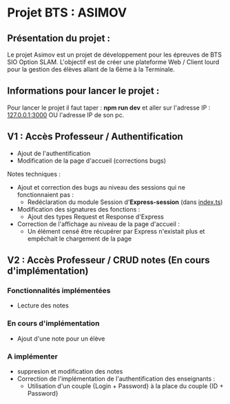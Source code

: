 # Projet BTS : ASIMOV

## Présentation du projet : 
Le projet Asimov est un projet de développement pour les épreuves de BTS SIO Option SLAM.
L'objectif est de créer une plateforme Web / Client lourd pour la gestion des élèves allant de la 6ème à la Terminale.

## Informations pour lancer le projet :
Pour lancer le projet il faut taper : 
**npm run dev** et aller sur l'adresse IP : [127.0.0.1:3000](http://127.0.0.1:3000) OU l'adresse IP de son pc. 

## V1 : Accès Professeur  / Authentification
- Ajout de l'authentification
- Modification de la page d'accueil (corrections bugs)

Notes techniques :
- Ajout et correction des bugs au niveau des sessions qui ne fonctionnaient pas :
    * Redéclaration du module Session d'**Express-session** (dans [index.ts](https://github.com/nico73800/Projet-BTS_ASIMOV/blob/main/sources/src/index.ts))
- Modification des signatures des fonctions : 
    * Ajout des types Request et Response d'Express
- Correction de l'affichage au niveau de la page d'accueil : 
    * Un élément censé être récupérer par Express n'existait plus et empêchait le chargement de la page

## V2 : Accès Professeur / CRUD notes (En cours d'implémentation)
### Fonctionnalités implémentées 
- Lecture des notes 

### En cours d'implémentation 
- Ajout d'une note pour un élève

### A implémenter 
- suppresion et modification des notes
- Correction de l'implémentation de l'authentification des enseignants :
    - Utilisation d'un couple {Login + Password} à la place du couple {ID + Password}